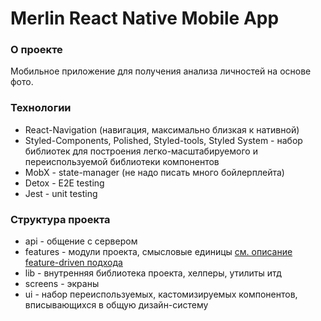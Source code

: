 # Merlin React Native Mobile App

### О проекте

Мобильное приложение для получения анализа личностей на основе фото.

### Технологии

- React-Navigation (навигация, максимально близкая к нативной)
- Styled-Components, Polished, Styled-tools, Styled System - набор библиотек для построения легко-масштабируемого и переиспользуемой библиотеки компонентов
- MobX - state-manager (не надо писать много бойлерплейта)
- Detox - E2E testing
- Jest - unit testing

### Структура проекта

- api - общение с сервером
- features - модули проекта, смысловые единицы [см. описание feature-driven подхода](https://sova.dev/ru/application-structure/)
- lib - внутренняя библиотека проекта, хелперы, утилиты итд
- screens - экраны
- ui - набор переиспользуемых, кастомизируемых компонентов, вписывающихся в общую дизайн-систему
